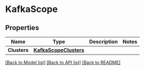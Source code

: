 # KafkaScope

## Properties

Name | Type | Description | Notes
------------ | ------------- | ------------- | -------------
**Clusters** | [**KafkaScopeClusters**](KafkaScopeClusters.md) |  | 

[[Back to Model list]](../README.md#documentation-for-models) [[Back to API list]](../README.md#documentation-for-api-endpoints) [[Back to README]](../README.md)


